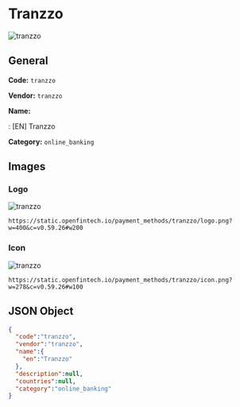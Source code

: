 
# Tranzzo 
![tranzzo](https://static.openfintech.io/payment_methods/tranzzo/logo.png?w=400&c=v0.59.26#w200)  

## General 
**Code:** `tranzzo` 
 
**Vendor:** `tranzzo` 
 
**Name:** 
 
:	[EN] Tranzzo 
 
**Category:** `online_banking` 
 

## Images 

### Logo 
![tranzzo](https://static.openfintech.io/payment_methods/tranzzo/logo.png?w=400&c=v0.59.26#w200)  

```
https://static.openfintech.io/payment_methods/tranzzo/logo.png?w=400&c=v0.59.26#w200
```  

### Icon 
![tranzzo](https://static.openfintech.io/payment_methods/tranzzo/icon.png?w=278&c=v0.59.26#w100)  

```
https://static.openfintech.io/payment_methods/tranzzo/icon.png?w=278&c=v0.59.26#w100
```  

## JSON Object 

```json
{
  "code":"tranzzo",
  "vendor":"tranzzo",
  "name":{
    "en":"Tranzzo"
  },
  "description":null,
  "countries":null,
  "category":"online_banking"
}
```  
